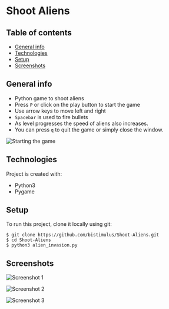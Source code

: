# Shoot Aliens

## Table of contents
* [General info](#general-info)
* [Technologies](#technologies)
* [Setup](#setup)
* [Screenshots](#screenshots)

## General info

* Python game to shoot aliens
* Press ```P``` or click on the play button to start the game
* Use arrow keys to move left and right
* ```Spacebar``` is used to fire bullets 
* As level progresses the speed of aliens also increases.  
* You can press ```q``` to quit the game or simply close the window.

![Starting the game](https://github.com/bistimulus/Shoot-Aliens/blob/main/Screenshots/Starting.png?raw=true)

## Technologies
Project is created with:
* Python3
* Pygame 
	
## Setup
To run this project, clone it locally using git:

```
$ git clone https://github.com/bistimulus/Shoot-Aliens.git
$ cd Shoot-Aliens
$ python3 alien_invasion.py

```

## Screenshots
![Screenshot 1](https://github.com/bistimulus/Shoot-Aliens/blob/main/Screenshots/Example_1.png?raw=true)

![Screenshot 2](https://github.com/bistimulus/Shoot-Aliens/blob/main/Screenshots/Example_2.png?raw=true)

![Screenshot 3](https://github.com/bistimulus/Shoot-Aliens/blob/main/Screenshots/Example_3.png?raw=true)
